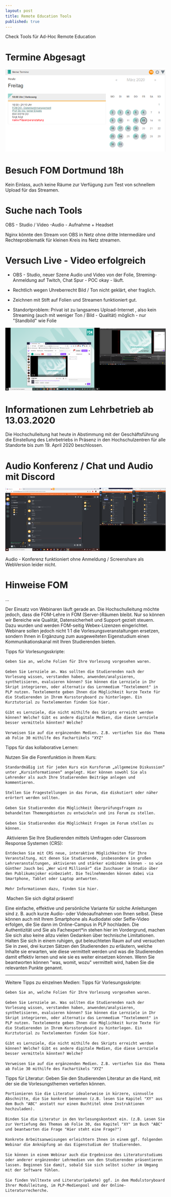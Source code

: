 ```yaml
---
layout: post
title: Remote Education Tools
published: true
---
```


Check Tools für Ad-Hoc Remote Education 

# Termine Abgesagt 

![2020 03 13 Fom Termine Abgesagt](/pic/2020-03-13-fom-termine-abgesagt.png)

# Besuch FOM Dortmund 18h

Kein Einlass, auch keine Räume zur Verfügung zum Test von schnellem Upload für das Streamen.

# Suche nach Tools

OBS - Studio / Video -Audio - Aufnahme + Headset

Nginx könnte den Stream von OBS in Netz ohne dritte Intermediäre und Rechteproblematik für kleinen Kreis ins Netz streamen.

# Versuch Live - Video erfolgreich

* OBS - Studio, neuer Szene Audio und Video von der Folie, Streming-Anmeldung auf Twitch, Chat Spur - POC okay - läuft. 

* Rechtlich wegen Uhreberrecht Bild / Ton nicht geklärt, eher fraglich.

* Zeichnen mit Stift auf Folien und Streamen funktioniert gut. 

* Standortproblem: Privat ist zu langsames Upload-Internet , also kein Streaming (auch mit weniger Ton / Bild - Qualität) möglich - nur "Standbild" wie Folie 

![2020 03 13 Fom Streaming Poc](../pic/2020-03-13-fom-streaming-poc.png)



# Informationen zum Lehrbetrieb ab 13.03.2020

Die Hochschulleitung hat heute in Abstimmung mit der Geschäftsführung die Einstellung des Lehrbetriebs in Präsenz in den Hochschulzentren für alle Standorte bis zum 19. April 2020 beschlossen. 

# Audio Konferenz / Chat und Audio mit Discord 

![Chat Audio Discord](../pic/chat-audio-discord.png)

Audio - Konferenz funktioniert ohne Anmeldung / Screenshare als WebVersion leider nicht.

# Hinweise FOM 
... 

Der Einsatz von Webinaren läuft gerade an. Die Hochschulleitung möchte jedoch, dass die FOM-Lehre in FOM (Server-)Räumen bleibt. Nur so können wir Bereiche wie Qualität, Datensicherheit und Support gezielt steuern. Dazu wurden und werden FOM-seitig Webex-Lizenzen eingerichtet. Webinare sollen jedoch nicht 1:1 die Vorlesungsveranstaltungen ersetzen, sondern Ihnen in Ergänzung zum ausgeweiteten Eigenstudium einen Kommunikationskanal mit Ihren Studierenden bieten.



Tipps für Vorlesungsskripte:

    Geben Sie an, welche Folien für Ihre Vorlesung vorgesehen waren.

    Geben Sie Lernziele an. Was sollten die Studierenden nach der Vorlesung wissen, verstanden haben, anwenden/analysieren, synthetisieren, evaluieren können? Sie können die Lernziele in Ihr Skript integrieren, oder alternativ das Lernmedium "Textelement" in PLP nutzen. Textelemente geben Ihnen die Möglichkeit kurze Texte für die Studierenden in Ihrem Kursstoryboard zu hinterlegen. Ein Kurztutorial zu Textelementen finden Sie hier.

    Gibt es Lernziele, die nicht mithilfe des Skripts erreicht werden können? Welche? Gibt es andere digitale Medien, die diese Lernziele besser vermitteln könnten? Welche?

    Verweisen Sie auf die ergänzenden Medien. Z.B. vertiefen Sie das Thema ab Folie 30 mithilfe des Fachartikels "XYZ"


 	

 
Tipps für das kollaborative Lernen:

Nutzen Sie die Forenfunktion in Ihrem Kurs:

    Standardmäßig ist für jeden Kurs ein Kursforum „allgemeine Diskussion“ unter „Kursinformationen“ angelegt. Hier können sowohl Sie als Lehrender als auch Ihre Studierenden Beiträge anlegen und kommentieren.

    Stellen Sie Fragestellungen in das Forum, die diskutiert oder näher erörtert werden sollten.

    Geben Sie Studierenden die Möglichkeit Überprüfungsfragen zu behandelten Themengebieten zu entwickeln und ins Forum zu stellen.

    Geben Sie Studierenden die Möglichkeit Fragen im Forum stellen zu können.

​
Aktivieren Sie Ihre Studierenden mittels Umfragen oder Classroom Response Systemen (CRS):

    Entdecken Sie mit CRS neue, interaktive Möglichkeiten für Ihre Veranstaltung, mit denen Sie Studierende, insbesondere in großen Lehrveranstaltungen, aktivieren und stärker einbinden können - so wie Günther Jauch bei „Wer wird Millionär“ die Zuschauer im Studio über den Publikumsjoker einbezieht. Die Teilnehmenden können dabei via Smartphone, Tablet oder Laptop antworten.

    Mehr Informationen dazu, finden Sie hier.

​ 
​Machen Sie sich digital präsent!

Eine einfache, effektive und persönliche Variante für solche Anleitungen sind z. B. auch kurze Audio- oder Videoaufnahmen von Ihnen selbst. Diese können auch mit Ihrem Smartphone als Audiodatei oder Selfie-Video erfolgen, die Sie dann im Online-Campus in PLP hochladen. Die Authentizität und Sie als Fachexpert*in stehen hier im Vordergrund, machen Sie sich also keine allzu vielen Gedanken über technische Limitationen. Halten Sie sich in einem ruhigen, gut beleuchteten Raum auf und versuchen Sie in zwei, drei kurzen Sätzen den Studierenden zu erläutern, welche Inhalte sie erwarten, wie diese vermittelt werden und was die Studierenden damit effektiv lernen und wie sie es weiter einsetzen können. Wenn Sie beantworten können "was, womit, wozu" vermittelt wird, haben Sie die relevanten Punkte genannt.

____________
Weitere Tipps zu einzelnen Medien:
Tipps für Vorlesungsskripte:

    Geben Sie an, welche Folien für Ihre Vorlesung vorgesehen waren.

    Geben Sie Lernziele an. Was sollten die Studierenden nach der Vorlesung wissen, verstanden haben, anwenden/analysieren, synthetisieren, evaluieren können? Sie können die Lernziele in Ihr Skript integrieren, oder alternativ das Lernmedium "Textelement" in PLP nutzen. Textelemente geben Ihnen die Möglichkeit kurze Texte für die Studierenden in Ihrem Kursstoryboard zu hinterlegen. Ein Kurztutorial zu Textelementen finden Sie hier.

    Gibt es Lernziele, die nicht mithilfe des Skripts erreicht werden können? Welche? Gibt es andere digitale Medien, die diese Lernziele besser vermitteln könnten? Welche?

    Verweisen Sie auf die ergänzenden Medien. Z.B. vertiefen Sie das Thema ab Folie 30 mithilfe des Fachartikels "XYZ"

 
Tipps für Literatur:
Geben Sie den Studierenden Literatur an die Hand, mit der sie die Vorlesungsthemen vertiefen können.

    Portionieren Sie die Literatur idealerweise in kürzere, sinnvolle Abschnitte, die Sie konkret benennen (z.B. lesen Sie Kapitel "XY" aus dem Buch "ABC" anstatt nur einen Buchtitel ohne Instruktionen hochzuladen).

    Binden Sie die Literatur in den Vorlesungskontext ein. (z.B. Lesen Sie zur Vertiefung des Themas ab Folie 30, das Kapitel "XY" im Buch "ABC" und beantworten die Frage "Hier steht eine Frage?")

    Konkrete Arbeitsanweisungen erleichtern Ihnen in einem ggf. folgenden Webinar die Anknüpfung an das Eigenstudium der Studierenden.

    Sie können in einem Webinar auch die Ergebnisse des Literaturstudiums oder anderer ergänzender Lehrmedien von den Studierenden präsentieren lassen. Beginnen Sie damit, sobald Sie sich selbst sicher im Umgang mit der Software fühlen.

    Sie finden Volltexte und Literatur(pakete) ggf. in dem Modulstoryboard Ihrer Modulleitung, im PLP-Medienpool und der Online-Literaturrecherche.

